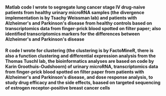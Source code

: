 #### Matlab code I wrote to segregate lung cancer stage IV drug-naive patients from healthy urinary microRNA samples (the divergence implementation is by Tsachy Weissman lab) and patients with Alzheimer's and Parkinson's disease from healthy controls based on transcriptomics data from finger-prick blood spotted on filter paper; also identified transcriptomics markers for the differences between Alzheimer's and Parkinson's disease

#### R code I wrote for clustering (the clustering is by FactoMineR, there is also a function clustering and differential expression analysis from the Thomas Tuschl lab, the bioinformatics analyses are based on code by Karin Groothuis-Oudshoorn) of urinary microRNA, transcriptomics data from finger-prick blood spotted on filter paper from patients with Alzheimer's and Parkinson's disease, and dose response analysis, to study drug efficacy and the side effects, baased on targeted sequencing of estrogen receptor-positive breast cancer cells

